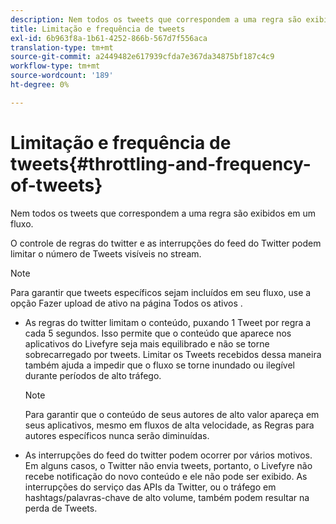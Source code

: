 ```yaml
---
description: Nem todos os tweets que correspondem a uma regra são exibidos em um fluxo.
title: Limitação e frequência de tweets
exl-id: 6b963f8a-1b61-4252-866b-567d7f556aca
translation-type: tm+mt
source-git-commit: a2449482e617939cfda7e367da34875bf187c4c9
workflow-type: tm+mt
source-wordcount: '189'
ht-degree: 0%

---
```


# Limitação e frequência de tweets{#throttling-and-frequency-of-tweets}

Nem todos os tweets que correspondem a uma regra são exibidos em um fluxo.

O controle de regras do twitter e as interrupções do feed do Twitter podem limitar o número de Tweets visíveis no stream.

>[!NOTE]
>
>Para garantir que tweets específicos sejam incluídos em seu fluxo, use a opção Fazer upload de ativo na página Todos os ativos .

* As regras do twitter limitam o conteúdo, puxando 1 Tweet por regra a cada 5 segundos. Isso permite que o conteúdo que aparece nos aplicativos do Livefyre seja mais equilibrado e não se torne sobrecarregado por tweets. Limitar os Tweets recebidos dessa maneira também ajuda a impedir que o fluxo se torne inundado ou ilegível durante períodos de alto tráfego.

   >[!NOTE]
   >
   >Para garantir que o conteúdo de seus autores de alto valor apareça em seus aplicativos, mesmo em fluxos de alta velocidade, as Regras para autores específicos nunca serão diminuídas.

* As interrupções do feed do twitter podem ocorrer por vários motivos. Em alguns casos, o Twitter não envia tweets, portanto, o Livefyre não recebe notificação do novo conteúdo e ele não pode ser exibido. As interrupções do serviço das APIs da Twitter, ou o tráfego em hashtags/palavras-chave de alto volume, também podem resultar na perda de Tweets.
